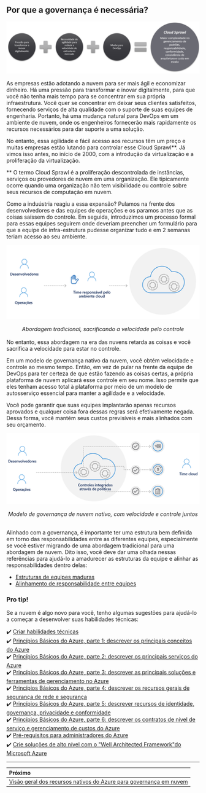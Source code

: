 ## Por que a governança é necessária?

![Por que a governança é necessária?](../images/governance-needed.png)

As empresas estão adotando a nuvem para ser mais ágil e economizar dinheiro. Há uma pressão para transformar e inovar digitalmente, para que você não tenha mais tempo para se concentrar em sua própria infraestrutura. Você quer se concentrar em deixar seus clientes satisfeitos, fornecendo serviços de alta qualidade com o suporte de suas equipes de engenharia. Portanto, há uma mudança natural para DevOps em um ambiente de nuvem, onde os engenheiros fornecerão mais rapidamente os recursos necessários para dar suporte a uma solução.

No entanto, essa agilidade e fácil acesso aos recursos têm um preço e muitas empresas estão lutando para controlar esse Cloud Sprawl**. Já vimos isso antes, no início de 2000, com a introdução da virtualização e a proliferação da virtualização.

** O termo Cloud Sprawl é a proliferação descontrolada de instâncias, serviços ou provedores de nuvem em uma organização. Ele tipicamente ocorre quando uma organização não tem visibilidade ou controle sobre seus recursos de computação em nuvem.

Como a induústria reagiu a essa expansão? Pulamos na frente dos desenvolvedores e das equipes de operações e os paramos antes que as coisas saíssem do controle. Em seguida, introduzimos um processo formal para essas equipes seguirem onde deveriam preencher um formulário para que a equipe de infra-estrutura pudesse organizar tudo e em 2 semanas teriam acesso ao seu ambiente.

![traditional-approach](../images/traditional-approach.png)
<div align="center"><em>Abordagem tradicional, sacrificando a velocidade pelo controle</em></div>
<br>
No entanto, essa abordagem na era das nuvens retarda as coisas e você sacrifica a velocidade para estar no controle.

Em um modelo de governança nativo da nuvem, você obtém velocidade e controle ao mesmo tempo. Então, em vez de pular na frente da equipe de DevOps para ter certeza de que estão fazendo as coisas certas, a própria plataforma de nuvem aplicará esse controle em seu nome. Isso permite que eles tenham acesso total à plataforma por meio de um modelo de autosserviço essencial para manter a agilidade e a velocidade.

Você pode garantir que suas equipes implantarão apenas recursos aprovados e qualquer coisa fora dessas regras será efetivamente negada. Dessa forma, você mantém seus custos previsíveis e mais alinhados com seu orçamento.

![cloud-governance-approach](../images/cloud-governance-approach.png)
<div align="center"><em>Modelo de governança de nuvem nativo, com velocidade e controle juntos</em></div>
<br>

Alinhado com a governança, é importante ter uma estrutura bem definida em torno das responsabilidades entre as diferentes equipes, especialmente se você estiver migrando de uma abordagem tradicional para uma abordagem de nuvem. Dito isso, você deve dar uma olhada nessas referências para ajudá-lo a amadurecer as estruturas da equipe e alinhar as responsabilidades dentro delas:

* [Estruturas de equipes maduras](https://docs.microsoft.com/pt-br/azure/cloud-adoption-framework/organize/organization-structures)
* [Alinhamento de responsabilidade entre equipes](https://docs.microsoft.com/pt-br/azure/cloud-adoption-framework/organize/raci-alignment)

### Pro tip!

Se a nuvem é algo novo para você, tenho algumas sugestões para ajudá-lo a começar a desenvolver suas habilidades técnicas:

✔️ [Criar habilidades técnicas](https://docs.microsoft.com/pt-br/azure/cloud-adoption-framework/organize/suggested-skills)
<br>
✔️ [Princípios Básicos do Azure, parte 1: descrever os principais conceitos do Azure](https://docs.microsoft.com/pt-br/learn/paths/az-900-describe-cloud-concepts/)
<br>
✔️ [Princípios Básicos do Azure, parte 2: descrever os principais serviços do Azure](https://docs.microsoft.com/pt-br/learn/paths/az-900-describe-core-azure-services/)
<br>
✔️ [Princípios Básicos do Azure, parte 3: descrever as principais soluções e ferramentas de gerenciamento no Azure](https://docs.microsoft.com/pt-br/learn/paths/az-900-describe-core-solutions-management-tools-azure/)
<br>
✔️ [Princípios Básicos do Azure, parte 4: descrever os recursos gerais de segurança de rede e segurança](https://docs.microsoft.com/pt-br/learn/paths/az-900-describe-general-security-network-security-features/)
<br>
✔️ [Princípios Básicos do Azure, parte 5: descrever recursos de identidade, governança, privacidade e conformidade](https://docs.microsoft.com/pt-br/learn/paths/az-900-describe-identity-governance-privacy-compliance-features/)
<br>
✔️ [Princípios Básicos do Azure, parte 6: descrever os contratos de nível de serviço e gerenciamento de custos do Azure](https://docs.microsoft.com/pt-br/learn/paths/az-900-describe-azure-cost-management-service-level-agreements/)
<br>
✔️ [Pré-requisitos para administradores do Azure](https://docs.microsoft.com/pt-br/learn/paths/azure-administrator-prerequisites/)
<br>
✔️ [Crie soluções de alto nível com o "Well Architected Framework"do Microsoft Azure](https://docs.microsoft.com/pt-br/learn/paths/azure-well-architected-framework/)

---
| Próximo | 
|:-----
| [Visão geral dos recursos nativos do Azure para governança em nuvem](/guide/overview-native-features.md)

